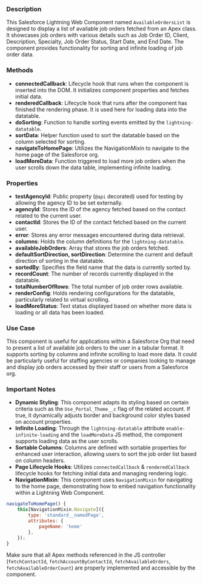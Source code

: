 ### Description
This Salesforce Lightning Web Component named `AvailableOrdersList` is designed to display a list of available job orders fetched from an Apex class. It showcases job orders with various details such as Job Order ID, Client, Description, Specialty, Job Order Status, Start Date, and End Date. The component provides functionality for sorting and infinite loading of job order data.

### Methods

- **connectedCallback**: Lifecycle hook that runs when the component is inserted into the DOM. It initializes component properties and fetches initial data.
- **renderedCallback**: Lifecycle hook that runs after the component has finished the rendering phase. It is used here for loading data into the datatable.
- **doSorting**: Function to handle sorting events emitted by the `lightning-datatable`.
- **sortData**: Helper function used to sort the datatable based on the column selected for sorting.
- **navigateToHomePage**: Utilizes the NavigationMixin to navigate to the home page of the Salesforce org.
- **loadMoreData**: Function triggered to load more job orders when the user scrolls down the data table, implementing infinite loading.

### Properties

- **testAgencyId**: Public property (`@api` decorated) used for testing by allowing the agency ID to be set externally.
- **agencyId**: Stores the ID of the agency fetched based on the contact related to the current user.
- **contactId**: Stores the ID of the contact fetched based on the current user.
- **error**: Stores any error messages encountered during data retrieval.
- **columns**: Holds the column definitions for the `lightning-datatable`.
- **availableJobOrders**: Array that stores the job orders fetched.
- **defaultSortDirection, sortDirection**: Determine the current and default direction of sorting in the datatable.
- **sortedBy**: Specifies the field name that the data is currently sorted by.
- **recordCount**: The number of records currently displayed in the datatable.
- **totalNumberOfRows**: The total number of job order rows available.
- **renderConfig**: Holds rendering configurations for the datatable, particularly related to virtual scrolling.
- **loadMoreStatus**: Text status displayed based on whether more data is loading or all data has been loaded.

### Use Case
This component is useful for applications within a Salesforce Org that need to present a list of available job orders to the user in a tabular format. It supports sorting by columns and infinite scrolling to load more data. It could be particularly useful for staffing agencies or companies looking to manage and display job orders accessed by their staff or users from a Salesforce org.

### Important Notes

- **Dynamic Styling**: This component adapts its styling based on certain criteria such as the `Use_Portal_Theme__c` flag of the related account. If true, it dynamically adjusts border and background color styles based on account properties.
- **Infinite Loading**: Through the `lightning-datatable` attribute `enable-infinite-loading` and the `loadMoreData` JS method, the component supports loading data as the user scrolls.
- **Sortable Columns**: Columns are defined with sortable properties for enhanced user interaction, allowing users to sort the job order list based on column headers.
- **Page Lifecycle Hooks**: Utilizes `connectedCallback` & `renderedCallback` lifecycle hooks for fetching initial data and managing rendering logic.
- **NavigationMixin**: This component uses `NavigationMixin` for navigating to the home page, demonstrating how to embed navigation functionality within a Lightning Web Component.

```javascript
navigateToHomePage() {
    this[NavigationMixin.Navigate]({
        type: 'standard__namedPage',
        attributes: {
            pageName: 'home'
        },
    });
}
```

Make sure that all Apex methods referenced in the JS controller (`fetchContactId`, `fetchAccountByContactId`, `fetchAvailableOrders`, `fetchAvailableOrderCount`) are properly implemented and accessible by the component.